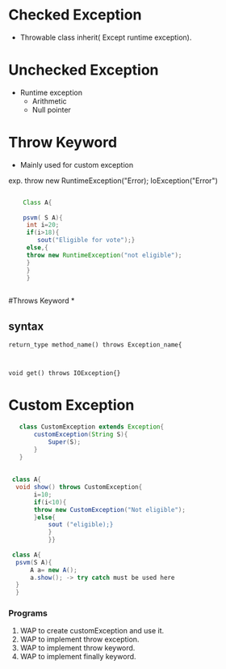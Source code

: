 # Checked Exception
  * Throwable class inherit( Except runtime exception).
 
# Unchecked Exception
   * Runtime exception
       - Arithmetic 
       - Null pointer
# Throw Keyword
  * Mainly used for custom exception
    
  exp. throw new RuntimeException("Error);
        IoException("Error")
        
``` java

    Class A{
    
    psvm( S A){
     int i=20;
     if(i>18){
        sout("Eligible for vote");}
     else,{
     throw new RuntimeException("not eligible");
     }
     }
     }
     
```
#Throws Keyword
*
## syntax
      
    return_type method_name() throws Exception_name{
      
      
 
    void get() throws IOException{}
 
 
# Custom Exception
 ```java
    class CustomException extends Exception{
        customException(String S){
            Super(S);
        }
    }
  
  
  class A{
   void show() throws CustomException{
        i=10;
        if(i<10){
        throw new CustomException("Not eligible");
        }else{
            sout ("eligible);}
            }
            }}
            
  class A{
   psvm(S A){
       A a= new A();
       a.show(); -> try catch must be used here
   }
   }
 ```
    
### Programs
  1. WAP to create customException and use it.
  2. WAP to implement throw exception.
  3. WAP to implement throw keyword.
  4. WAP to implement finally keyword.
            
    